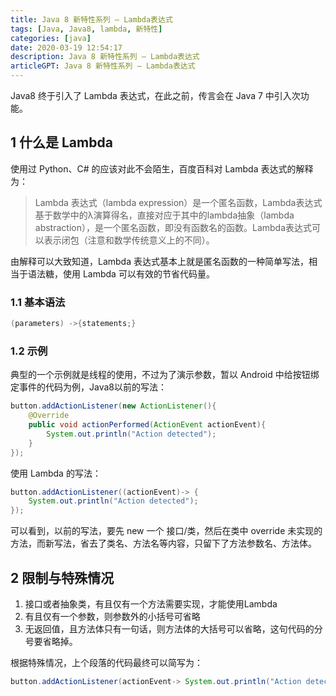 ```yaml
---
title: Java 8 新特性系列 – Lambda表达式
tags: [Java, Java8, lambda, 新特性]
categories: [java]
date: 2020-03-19 12:54:17
description: Java 8 新特性系列 – Lambda表达式
articleGPT: Java 8 新特性系列 – Lambda表达式
---
```


Java8 终于引入了 Lambda 表达式，在此之前，传言会在 Java 7 中引入次功能。

## 1 什么是 Lambda

使用过 Python、C# 的应该对此不会陌生，百度百科对 Lambda 表达式的解释为：

> Lambda 表达式（lambda
> expression）是一个匿名函数，Lambda表达式基于数学中的λ演算得名，直接对应于其中的lambda抽象（lambda
> abstraction），是一个匿名函数，即没有函数名的函数。Lambda表达式可以表示闭包（注意和数学传统意义上的不同）。

由解释可以大致知道，Lambda 表达式基本上就是匿名函数的一种简单写法，相当于语法糖，使用 Lambda 可以有效的节省代码量。

### 1.1 基本语法

```java
(parameters) ->{statements;}
```

### 1.2 示例

典型的一个示例就是线程的使用，不过为了演示参数，暂以 Android 中给按钮绑定事件的代码为例，Java8以前的写法：

```java
button.addActionListener(new ActionListener(){
    @Override
    public void actionPerformed(ActionEvent actionEvent){
        System.out.println("Action detected");
    }
});
```

使用 Lambda 的写法：

```java
button.addActionListener((actionEvent)-> {
    System.out.println("Action detected");
});
```

可以看到，以前的写法，要先 new 一个 接口/类，然后在类中 override
未实现的方法，而新写法，省去了类名、方法名等内容，只留下了方法参数名、方法体。

## 2 限制与特殊情况

  1. 接口或者抽象类，有且仅有一个方法需要实现，才能使用Lambda
  2. 有且仅有一个参数，则参数外的小括号可省略
  3. 无返回值，且方法体只有一句话，则方法体的大括号可以省略，这句代码的分号要省略掉。

根据特殊情况，上个段落的代码最终可以简写为：

```java
button.addActionListener(actionEvent-> System.out.println("Action detected"));
```